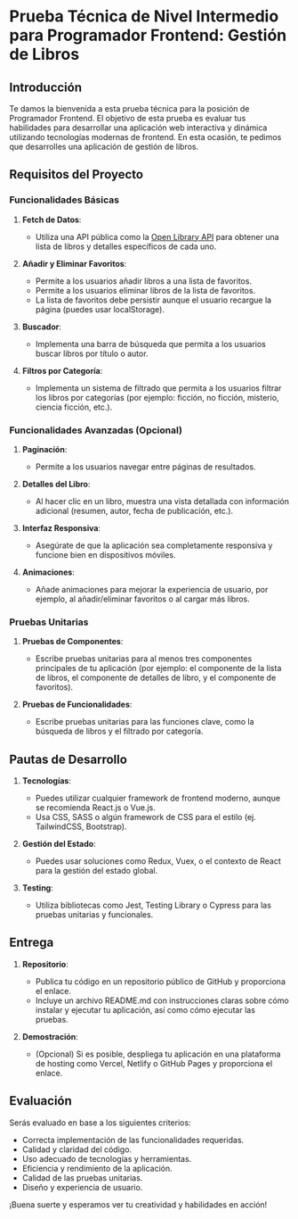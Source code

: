 # Prueba Técnica de Nivel Intermedio para Programador Frontend: Gestión de Libros

## Introducción

Te damos la bienvenida a esta prueba técnica para la posición de Programador Frontend. El objetivo de esta prueba es evaluar tus habilidades para desarrollar una aplicación web interactiva y dinámica utilizando tecnologías modernas de frontend. En esta ocasión, te pedimos que desarrolles una aplicación de gestión de libros.

## Requisitos del Proyecto

### Funcionalidades Básicas

1. **Fetch de Datos**:
   - Utiliza una API pública como la [Open Library API](https://openlibrary.org/developers/api) para obtener una lista de libros y detalles específicos de cada uno.

2. **Añadir y Eliminar Favoritos**:
   - Permite a los usuarios añadir libros a una lista de favoritos.
   - Permite a los usuarios eliminar libros de la lista de favoritos.
   - La lista de favoritos debe persistir aunque el usuario recargue la página (puedes usar localStorage).

3. **Buscador**:
   - Implementa una barra de búsqueda que permita a los usuarios buscar libros por título o autor.

4. **Filtros por Categoría**:
   - Implementa un sistema de filtrado que permita a los usuarios filtrar los libros por categorías (por ejemplo: ficción, no ficción, misterio, ciencia ficción, etc.).

### Funcionalidades Avanzadas (Opcional)

1. **Paginación**:
   - Permite a los usuarios navegar entre páginas de resultados.

2. **Detalles del Libro**:
   - Al hacer clic en un libro, muestra una vista detallada con información adicional (resumen, autor, fecha de publicación, etc.).

3. **Interfaz Responsiva**:
   - Asegúrate de que la aplicación sea completamente responsiva y funcione bien en dispositivos móviles.

4. **Animaciones**:
   - Añade animaciones para mejorar la experiencia de usuario, por ejemplo, al añadir/eliminar favoritos o al cargar más libros.

### Pruebas Unitarias

1. **Pruebas de Componentes**:
   - Escribe pruebas unitarias para al menos tres componentes principales de tu aplicación (por ejemplo: el componente de la lista de libros, el componente de detalles de libro, y el componente de favoritos).

2. **Pruebas de Funcionalidades**:
   - Escribe pruebas unitarias para las funciones clave, como la búsqueda de libros y el filtrado por categoría.

## Pautas de Desarrollo

1. **Tecnologías**:
   - Puedes utilizar cualquier framework de frontend moderno, aunque se recomienda React.js o Vue.js.
   - Usa CSS, SASS o algún framework de CSS para el estilo (ej. TailwindCSS, Bootstrap).

2. **Gestión del Estado**:
   - Puedes usar soluciones como Redux, Vuex, o el contexto de React para la gestión del estado global.

3. **Testing**:
   - Utiliza bibliotecas como Jest, Testing Library o Cypress para las pruebas unitarias y funcionales.

## Entrega

1. **Repositorio**:
   - Publica tu código en un repositorio público de GitHub y proporciona el enlace.
   - Incluye un archivo README.md con instrucciones claras sobre cómo instalar y ejecutar tu aplicación, así como cómo ejecutar las pruebas.

2. **Demostración**:
   - (Opcional) Si es posible, despliega tu aplicación en una plataforma de hosting como Vercel, Netlify o GitHub Pages y proporciona el enlace.

## Evaluación

Serás evaluado en base a los siguientes criterios:
- Correcta implementación de las funcionalidades requeridas.
- Calidad y claridad del código.
- Uso adecuado de tecnologías y herramientas.
- Eficiencia y rendimiento de la aplicación.
- Calidad de las pruebas unitarias.
- Diseño y experiencia de usuario.

¡Buena suerte y esperamos ver tu creatividad y habilidades en acción!
